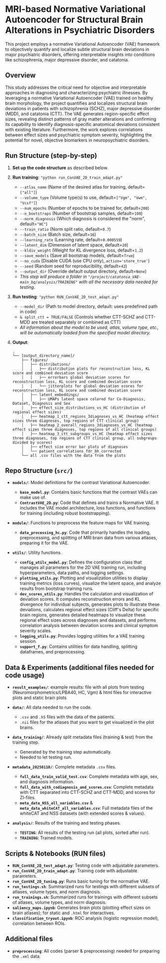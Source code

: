 # MRI-based Normative Variational Autoencoder for Structural Brain Alterations in Psychiatric Disorders

This project employs a normative Variational Autoencoder (VAE) framework to objectively quantify and localize subtle structural brain deviations in major psychiatric disorders, offering interpretable insights into conditions like schizophrenia, major depressive disorder, and catatonia.

## Overview

This study addresses the critical need for objective and interpretable approaches in diagnosing and characterizing psychiatric illnesses. By leveraging a normative Variational Autoencoder (VAE) trained on healthy brain morphology, the project quantifies and localizes structural brain deviations in patients with schizophrenia (SCHZ), major depressive disorder (MDD), and catatonia (CTT). The VAE generates region-specific effect sizes, revealing distinct patterns of gray matter alterations and confirming its capability to identify diagnosis-specific anatomical deviations consistent with existing literature. Furthermore, the work explores correlations between effect sizes and psychiatric symptom severity, highlighting the potential for novel, objective biomarkers in neuropsychiatric disorders.

## Run Structure (step-by-step)

1.  **Set up the code structure** as described below.

2.  **Run training**: `"python run_ConVAE_2D_train_adapt.py"`
    * `--atlas_name` (Name of the desired atlas for training, default=`["all"]`)
    * `--volume_type` (Volume type(s) to use, default=`["Vgm", "Vwm", "Vcsf"]`)
    * `--num_epochs` (Number of epochs to be trained for, default=`200`)
    * `--n_bootstraps` (Number of bootstrap samples, default=`100`)
    * `--norm_diagnosis` (Which diagnosis is considered the "norm", default=`"HC"`)
    * `--train_ratio` (Norm split ratio, default=`0.7`)
    * `--batch_size` (Batch size, default=`16`)
    * `--learning_rate` (Learning rate, default=`0.000559`)
    * `--latent_dim` (Dimension of latent space, default=`20`)
    * `--kldiv_weight` (Weight for KL divergence loss, default=`1.2`)
    * `--save_models` (Save all bootstrap models, default=`True`)
    * `--no_cuda` (Disable CUDA (use CPU only), `action='store_true'`)
    * `--seed` (Random seed for reproducibility, default=`42`)
    * `--output_dir` (Override default output directory, default=`None`)
    * *This step will produce a folder in `"/project/catatonia_VAE-main_bq/analysis/TRAINING"` with all the necessary data needed for testing.*

3.  **Run testing**: `"python RUN_ConVAE_2D_test_adapt.py"`
    * `--model_dir` (Path to model directory, default: uses predefined path in code)
    * `& split_ctt = TRUE/FALSE` (Controls whether CTT-SCHZ and CTT-MDD are treated separately or combined as CTT)
    * *All information about the model to be used, atlas, volume type, etc., will be automatically loaded from the specified model directory.*

4.  **Output**:
    ```
    .
    └── [output_directory_name]/
        ├── figures/
        │   ├── distributions/
        │   │   ├── distribution plots for reconstruction loss, KL score and combined deviation score
        │   │   ├── errorbars global deviation scores for reconstruction loss, KL score and combined deviation score
        │   │   └── jitterplots for global deviation scores for reconstruction loss, KL score and combined deviation score
        │   ├── latent_embeddings/
        │   │   ├── UMAPs latent space colored for Co-Diagnosis, Dataset, Diagnosis and Sex
        │   ├── effect_size_distributions_vs_HC (distribution of regional effect sizes)
        │   ├── heatmap_1_ctt_regions_3diagnoses_vs_HC (heatmap effect sizes three diagnoses, top regions of CTT clinical group)
        │   ├── heatmap_2_overall_regions_3diagnoses_vs_HC (heatmap effect sizes three diagnoses, top regions of all clinical groups)
        │   ├── heatmap_3_ctt_subgroups_vs_HC (heatmap effect sizes three diagnoses, top regions of CTT clinical group, all subgroups divided by scores)
        │   ├── effect size error bar plots of diagnoses
        │   └── patient_correlations_fdr_bh_corrected
        └── all .csv files with the data from the plots

    ```

## Repo Structure (`src/`)

* **`models/`**: Model definitions for the contrast Variational Autoencoder.
    * **`base_model.py`**: Contains basic functions that the contrast VAEs can make use of.
    * **`ContrastVAE_2D.py`**: Code that defines and trains a Normative VAE. It includes the VAE model architecture, loss functions, and functions for training (including robust bootstrapping).

* **`module/`**: Functions to preprocess the feature maps for VAE training.
    * **`data_processing_hc.py`**: Code that primarily handles the loading, preprocessing, and splitting of MRI brain data from various atlases, preparing it for the VAE.

* **`utils/`**: Utility functions.
    * **`config_utils_model.py`**: Defines the configuration class that manages all parameters for the 2D VAE training run, including hyperparameters, data paths, and logging settings.
    * **`plotting_utils.py`**: Plotting and visualization utilities to display training metrics (loss curves), visualize the latent space, and analyze results from bootstrap training runs.
    * **`dev_scores_utils.py`**: Handles the calculation and visualization of deviation scores. It computes reconstruction errors and KL divergence for individual subjects, generates plots to illustrate these deviations, calculates regional effect sizes (Cliff's Delta) for specific brain regions, generates detailed heatmaps to visualize these regional effect sizes across diagnoses and datasets, and performs correlation analysis between deviation scores and clinical symptom severity scales.
    * **`logging_utils.py`**: Provides logging utilities for a VAE training session.
    * **`support_f.py`**: Contains utilities for data handling, splitting dataframes, and preprocessing.

## Data & Experiments (additional files needed for code usage)
* **`result_examples/`**: example results: file with all plots from testing (Neuromorphometrics/LPBA40, HC, Vgm) & html files for interactive plots and static brain plots
* **`data/`**: All data needed to run the code.
    * `.csv` and `.h5` files with the data of the patients.
    * `.nii` files for the atlases that you want to get visualized in the plot brains.

* **`data_training/`**: Already split metadata files (training & test) from the training step.
    * Generated by the training step automatically.
    * Needed to let testing run.

* **`metadata_20250110/`**: Complete metadata `.csv` files.
    * **`full_data_train_valid_test.csv`**: Complete metadata with age, sex, and diagnosis information.
    * **`full_data_with_codiagnosis_and_scores.csv`**: Complete metadata with CTT separated into CTT-SCHZ and CTT-MDD, and scores for ZI-files.
    * **`meta_data_NSS_all_variables.csv`** & **`meta_data_whiteCAT_all_variables.csv`**: Full metadata files of the whiteCAT and NSS datasets (with extended scores & values).

* **`analysis/`**: Results of the training and testing phases.
    * **`TESTING`**: All results of the testing run (all plots, sorted after run).
    * **`TRAINING`**: Trained models.

## Scripts & Notebooks (RUN files)

* **`RUN_ConVAE_2D_test_adapt.py`**: Testing code with adjustable parameters.
* **`run_ConVAE_2D_train_adapt.py`**: Training code with adjustable parameters.
* **`run_ConVAE_2D_tuning.py`**: Runs basic tuning for the normative VAE.
* **`run_testings.sh`**: Summarized runs for testings with different subsets of atlases, volume types, and norm diagnosis.
* **`run_trainings.sh`**: Summarized runs for trainings with different subsets of atlases, volume types, and norm diagnosis.
* **`saliency_maps.ipynb`**: Generates brain plots (plotting effect sizes on brain atlases); for static and `.html` for interactives.
* **`classification_tryout.ipynb`**: ROC analysis (logistic regression model), correlation between ROIs.

## Additional files

* **`preprocessing`**: All codes (parser & preprocessing) needed for preparing the `.xml` data.
